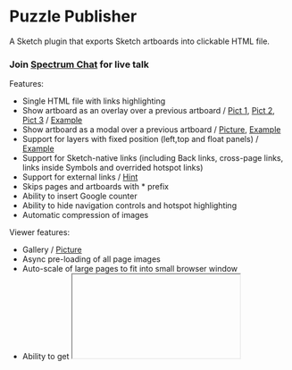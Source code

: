 # Puzzle Publisher

A Sketch plugin that exports Sketch artboards into clickable HTML file. 

### Join [Spectrum Chat](https://spectrum.chat/puzzle-publisher?) for live talk ###

Features:
- Single HTML file with links highlighting
- Show artboard as an overlay over a previous artboard / [Pict 1](https://raw.githubusercontent.com/ingrammicro/puzzle-publisher/master/tests/FixedLayers/Overlay1.png), [Pict 2](https://raw.githubusercontent.com/ingrammicro/puzzle-publisher/master/tests/FixedLayers/Overlay2.png), [Pict 3](https://raw.githubusercontent.com/ingrammicro/puzzle-publisher/master/tests/FixedLayers/Overlay3.png) / [Example](https://github.com/ingrammicro/puzzle-publisher/tree/master/tests/FixedLayers)
- Show artboard as a modal over a previous artboard  / [Picture](https://github.com/ingrammicro/puzzle-publisher/raw/master/tests/Pictures/Link-ModalArtboard.png), [Example](https://github.com/ingrammicro/puzzle-publisher/raw/master/tests/Link-ModalArtboard.sketch)
- Support for layers with fixed position (left,top and float panels) / [Example](https://github.com/ingrammicro/puzzle-publisher/tree/master/tests/FixedLayers)
- Support for Sketch-native links (including Back links, cross-page links, links inside Symbols and overrided hotspot links)
- Support for external links / [Hint](https://github.com/ingrammicro/puzzle-publisher/blob/master/Hints.md#hint2)
- Skips pages and artboards with * prefix 
- Ability to insert Google counter
- Ability to hide navigation controls and hotspot highlighting
- Automatic compression of images

Viewer features:
- Gallery / [Picture](https://github.com/ingrammicro/puzzle-publisher/raw/master/tests/Pictures/Gallery.png)
- Async pre-loading of all page images
- Auto-scale of large pages to fit into small browser window
- Ability to get <iframe> code to embed you prototypes into external web pages (with special UI) or get lightweight code with just <a href...><img...></a/>
- Page layout viewer (if it was enabled for a page)
- [NEW] Element Inspector to see symbols, styles and design tokens(requires integration with Design System plugin) ([Picture](https://raw.githubusercontent.com/ingrammicro/puzzle-publisher/master/tests/Link-ModalArtboard/Screenshot.png))

Publisher features:
- Increasing of version counter and injecting it into HTML
- Publishing to external site by SFTP
- Announce new version changes in Telegram channel

Run from command line:
- Export HTML from command line / [Hint](https://github.com/ingrammicro/puzzle-publisher/blob/master/Hints.md#hint4)

[Change Log](https://github.com/ingrammicro/puzzle-publisher/blob/master/CHANGELOG.md)

Please send your feedback and requests to max@bazarov.ru

## Screenshots
Commands:

<img width="20%" src="https://raw.githubusercontent.com/ingrammicro/puzzle-publisher/master/tests/Pictures/Menu.png"/><img width="40%" src="https://raw.githubusercontent.com/ingrammicro/puzzle-publisher/master/tests/Pictures/Export-Dialog.png"/><img width="40%" src="https://github.com/ingrammicro/puzzle-publisher/blob/master/tests/Pictures/Publish-Dialog.png?raw=true"/>

Settings: 

<img width="40%" src="https://raw.githubusercontent.com/ingrammicro/puzzle-publisher/master/tests/Pictures/Layer-Dialog.png"/><img width="40%" src="https://raw.githubusercontent.com/ingrammicro/puzzle-publisher/master/tests/Pictures/Artboard-Dialog1.png"/><img width="40%" src="https://raw.githubusercontent.com/ingrammicro/puzzle-publisher/master/tests/Pictures/Artboard-Dialog2.png"/><img width="40%" src="https://raw.githubusercontent.com/ingrammicro/puzzle-publisher/master/tests/Pictures/Document-Dialog.png"/><img width="40%" src="https://raw.githubusercontent.com/ingrammicro/puzzle-publisher/master/tests/Pictures/Plugin-Dialog.png"/>

Viewer - Show symbols (and design tokens):

<img width="40%" src="https://raw.githubusercontent.com/ingrammicro/puzzle-publisher/master/tests/Show Symbols/screenshot.png"/>

## Installation

To install, [download the zip file](https://github.com/ingrammicro/puzzle-publisher/raw/master/PuzzlePublisher.sketchplugin.zip) and double-click on `PuzzlePublisher.sketchplugin`. The commands will show up under `Plugins > Puzzle Publisher`. 

## Usage

You can use Sketch-native links or add links to external sites. When you're finished adding these you can generate a HTML website of the all document pages by selecting `Export to HTML`. The generated files can then be uploaded to a server so you can show it to your clients. 

### Retina Images
 
By default it will show 2x images for high pixel density screens. To turn this off uncheck `Export retina images` in Settings and re-export the page.

### Special magic string in layer names
- @MainBackground@: a shape layer background color will be used as a default color for browser pages
- @SiteIcon@: an image layer will be rendered as site icon for mockups
- @Redirect@: a link from a marked hostpot will be used to show a page under an overlay ([example](https://github.com/ingrammicro/puzzle-publisher/tree/master/tests/Releases/12.2.0))
